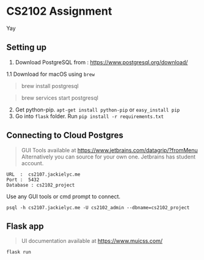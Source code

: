 # CS2102 Assignment
Yay

## Setting up

1. Download PostgreSQL from : https://www.postgresql.org/download/

1.1 Download for macOS using `brew`
> brew install postgresql

> brew services start postgresql
2. Get python-pip. `apt-get install python-pip` or `easy_install pip`
3. Go into `flask` folder. Run `pip install -r requirements.txt`

## Connecting to Cloud Postgres
> GUI Tools available at https://www.jetbrains.com/datagrip/?fromMenu
> Alternatively you can source for your own one. Jetbrains has student account.
```
URL  :  cs2107.jackielyc.me
Port :  5432
Database : cs2102_project
```

Use any GUI tools or cmd prompt to connect.

```
psql -h cs2107.jackielyc.me -U cs2102_admin --dbname=cs2102_project
```

## Flask app

> UI documentation available at https://www.muicss.com/

```
flask run
```
